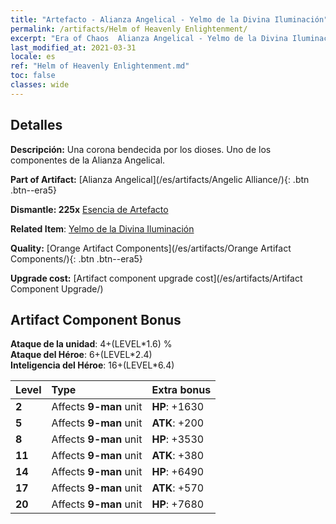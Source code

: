 ```yaml
---
title: "Artefacto - Alianza Angelical - Yelmo de la Divina Iluminación"
permalink: /artifacts/Helm of Heavenly Enlightenment/
excerpt: "Era of Chaos  Alianza Angelical - Yelmo de la Divina Iluminación. Una corona bendecida por los dioses. Uno de los componentes de la Alianza Angelical."
last_modified_at: 2021-03-31
locale: es
ref: "Helm of Heavenly Enlightenment.md"
toc: false
classes: wide
---
```




## Detalles

 **Descripción:** Una corona bendecida por los dioses. Uno de los componentes de la Alianza Angelical.

 **Part of Artifact:** [Alianza Angelical](/es/artifacts/Angelic Alliance/){: .btn .btn--era5}

 **Dismantle: 225x** [Esencia de Artefacto](/es/Items/con_905/)

 **Related Item**: [Yelmo de la Divina Iluminación](/es/Items/art_152/)

 **Quality:** [Orange Artifact Components](/es/artifacts/Orange Artifact Components/){: .btn .btn--era5}

 **Upgrade cost:** [Artifact component upgrade cost](/es/artifacts/Artifact Component Upgrade/)

## Artifact Component Bonus

  **Ataque de la unidad**: 4+(LEVEL\*1.6) %<br/>**Ataque del Héroe**: 6+(LEVEL\*2.4)<br/>**Inteligencia del Héroe**: 16+(LEVEL\*6.4)

  |  Level  | Type |    Extra bonus  | 
  |:--------|:-----|:----------------| 
  | **2** | Affects **9-man** unit | **HP**: +1630 | 
  | **5** | Affects **9-man** unit | **ATK**: +200 | 
  | **8** | Affects **9-man** unit | **HP**: +3530 | 
  | **11** | Affects **9-man** unit | **ATK**: +380 | 
  | **14** | Affects **9-man** unit | **HP**: +6490 | 
  | **17** | Affects **9-man** unit | **ATK**: +570 | 
  | **20** | Affects **9-man** unit | **HP**: +7680 | 
